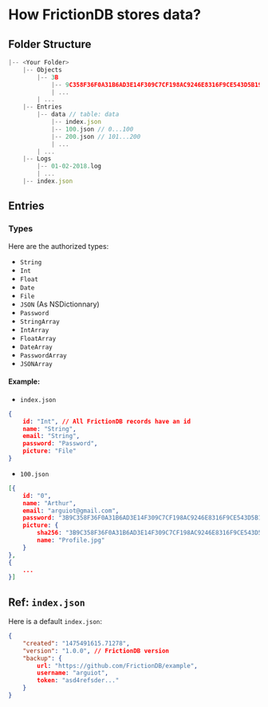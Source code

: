 #  How FrictionDB stores data?

## Folder Structure
```js
|-- <Your Folder>
	|-- Objects
    	|-- 3B
        	|-- 9C358F36F0A31B6AD3E14F309C7CF198AC9246E8316F9CE543D5B19AC02B80
            | ...
        | ...
    |-- Entries
    	|-- data // table: data
        	|-- index.json
            |-- 100.json // 0...100
            |-- 200.json // 101...200
            | ...
        | ...
    |-- Logs
    	|-- 01-02-2018.log
        | ...
    |-- index.json
```
## Entries
### Types
Here are the authorized types:
- `String`
- `Int`
- `Float`
- `Date`
- `File`
- `JSON` (As NSDictionnary)
- `Password`
- `StringArray`
- `IntArray`
- `FloatArray`
- `DateArray`
- `PasswordArray`
- `JSONArray`
#### Example:
- `index.json`

```json
{
	id: "Int", // All FrictionDB records have an id
    name: "String",
    email: "String",
    password: "Password",
    picture: "File"
}
```
- `100.json`

```json
[{
	id: "0",
    name: "Arthur",
    email: "arguiot@gmail.com",
    password: "3B9C358F36F0A31B6AD3E14F309C7CF198AC9246E8316F9CE543D5B19AC02B80",
    picture: {
    	sha256: "3B9C358F36F0A31B6AD3E14F309C7CF198AC9246E8316F9CE543D5B19AC02B80",
        name: "Profile.jpg"
    }
},
{
	...
}]
```

## Ref: `index.json`
Here is a default `index.json`:
```json
{
	"created": "1475491615.71278",
    "version": "1.0.0", // FrictionDB version
    "backup": {
    	url: "https://github.com/FrictionDB/example",
        username: "arguiot",
        token: "asd4refsder..."
    }
}
```
